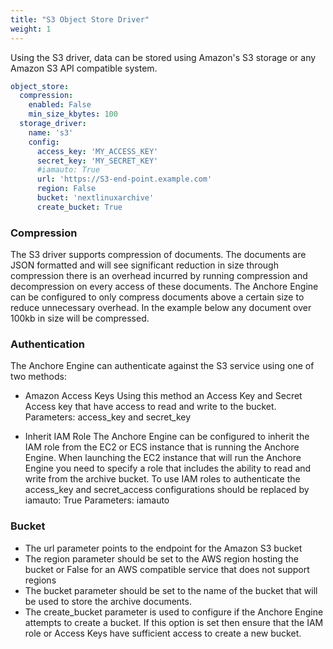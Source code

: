```yaml
---
title: "S3 Object Store Driver"
weight: 1
---
```


Using the S3 driver, data can be stored using Amazon's S3 storage or any Amazon S3 API compatible system.

```YAML
object_store:
  compression:
    enabled: False
    min_size_kbytes: 100
  storage_driver:
    name: 's3'
    config:
      access_key: 'MY_ACCESS_KEY'
      secret_key: 'MY_SECRET_KEY'
      #iamauto: True
      url: 'https://S3-end-point.example.com'
      region: False
      bucket: 'nextlinuxarchive'
      create_bucket: True
```

### Compression

The S3 driver supports compression of documents. The documents are JSON formatted and will see significant reduction in 
size through compression there is an overhead incurred by running compression and decompression on every access of these 
documents. The Anchore Engine can be configured to only compress documents above a certain size to reduce unnecessary 
overhead. In the example below any document over 100kb in size will be compressed.

### Authentication

The Anchore Engine can authenticate against the S3 service using one of two methods:

- Amazon Access Keys 
  Using this method an Access Key and Secret Access key that have access to read and write to the bucket. Parameters: 
  access_key and secret_key

- Inherit IAM Role
  The Anchore Engine can be configured to inherit the IAM role from the EC2 or ECS instance that is running the Anchore 
  Engine. When launching the EC2 instance that will run the Anchore Engine you need to specify a role that includes the 
  ability to read and write from the archive bucket. To use IAM roles to authenticate the access_key and secret_access 
  configurations should be replaced by  iamauto: True
  Parameters: iamauto

### Bucket

- The url parameter points to the endpoint for the Amazon S3 bucket
- The region parameter should be set to the AWS region hosting the bucket or False for an AWS compatible service that 
does not support regions
- The bucket parameter should be set to the name of the bucket that will be used to store the archive documents.
- The create_bucket parameter is used to configure if the Anchore Engine attempts to create a bucket. If this option is 
set then ensure that the IAM role or Access Keys have sufficient access to create a new bucket.